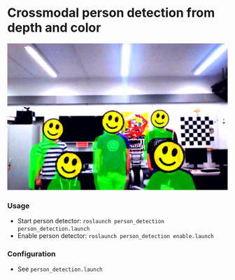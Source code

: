 # Crossmodal person detection from depth and color

![](images/person_detection_01.jpg)

### Usage
- Start person detector: `roslaunch person_detection person_detection.launch`
- Enable person detector: `roslaunch person_detection enable.launch`

### Configuration
- See `person_detection.launch`